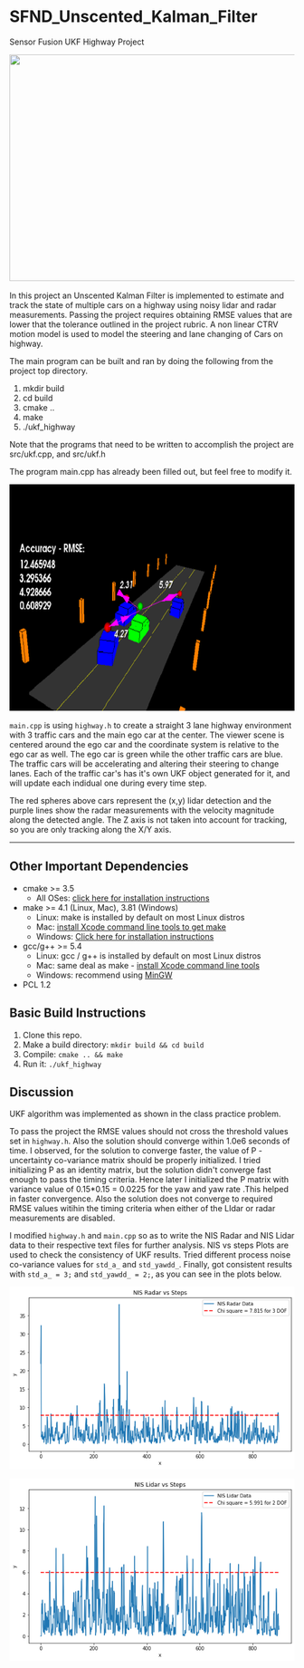 # SFND_Unscented_Kalman_Filter
Sensor Fusion UKF Highway Project 

<img src="media/ukf_highway_tracked.gif" width="700" height="400" />

In this project an Unscented Kalman Filter is implemented to  estimate and track the state of multiple cars on a highway using noisy lidar and radar measurements. Passing the project requires obtaining RMSE values that are lower that the tolerance outlined in the project rubric. A non linear CTRV motion model is used to model the steering and lane changing of Cars on highway. 

The main program can be built and ran by doing the following from the project top directory.

1. mkdir build
2. cd build
3. cmake ..
4. make
5. ./ukf_highway

Note that the programs that need to be written to accomplish the project are src/ukf.cpp, and src/ukf.h

The program main.cpp has already been filled out, but feel free to modify it.

<img src="media/ukf_highway.png" width="700" height="400" />

`main.cpp` is using `highway.h` to create a straight 3 lane highway environment with 3 traffic cars and the main ego car at the center.
The viewer scene is centered around the ego car and the coordinate system is relative to the ego car as well. The ego car is green while the
other traffic cars are blue. The traffic cars will be accelerating and altering their steering to change lanes. Each of the traffic car's has
it's own UKF object generated for it, and will update each indidual one during every time step.

The red spheres above cars represent the (x,y) lidar detection and the purple lines show the radar measurements with the velocity magnitude along the detected angle. The Z axis is not taken into account for tracking, so you are only tracking along the X/Y axis.

---

## Other Important Dependencies
* cmake >= 3.5
  * All OSes: [click here for installation instructions](https://cmake.org/install/)
* make >= 4.1 (Linux, Mac), 3.81 (Windows)
  * Linux: make is installed by default on most Linux distros
  * Mac: [install Xcode command line tools to get make](https://developer.apple.com/xcode/features/)
  * Windows: [Click here for installation instructions](http://gnuwin32.sourceforge.net/packages/make.htm)
* gcc/g++ >= 5.4
  * Linux: gcc / g++ is installed by default on most Linux distros
  * Mac: same deal as make - [install Xcode command line tools](https://developer.apple.com/xcode/features/)
  * Windows: recommend using [MinGW](http://www.mingw.org/)
 * PCL 1.2

## Basic Build Instructions

1. Clone this repo.
2. Make a build directory: `mkdir build && cd build`
3. Compile: `cmake .. && make`
4. Run it: `./ukf_highway`


## Discussion

UKF algorithm was implemented as shown in the class practice problem.

To pass the project the RMSE values should not cross the threshold values set in `highway.h`. Also the solution should converge within 1.0e6 seconds of time. I observed, for the solution to converge faster, the value of P - uncertainty co-variance matrix should be properly initialized. I tried initializing P as an identity matrix, but the solution didn't converge fast enough to pass the timing criteria. Hence later I initialized the P matrix with variance value of 0.15*0.15 = 0.0225 for the yaw and yaw rate .This helped in faster convergence. Also the solution does not converge to required RMSE values witihin the  timing criteria when either of the LIdar or radar measurements are disabled. 

I modified `highway.h` and `main.cpp` so as to write the NIS Radar and NIS Lidar data to their respective text files for further analysis.  NIS vs steps  Plots are used to check the consistency of UKF results. Tried different process noise co-variance values for `std_a_` and `std_yawdd_`. Finally, got consistent results with `std_a_ = 3;` and `std_yawdd_ = 2;`, as you can see in the plots below.

![NIS_Radar_Plot](./media/NIS_Radar.png)

![NIS_Lidar_Plot](./media/NIS_Lidar.png)
